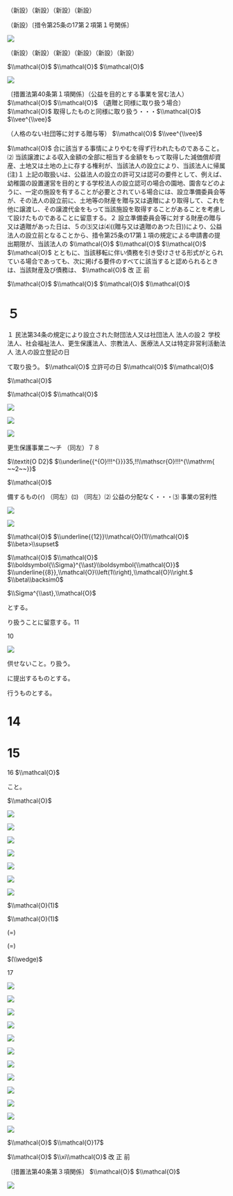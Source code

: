 （新設）（新設）（新設）（新設）

（新設）〔措令第25条の17第２項第１号関係〕

![](https://www.nta.go.jp/tmp/b88d07ee-cba2-43e9-95f1-11c2d784237e/images/6d223b83b07da56a99e280cd43ecc32977c7acaf688d9c15f25fe4bc50a85e58.jpg)

（新設）（新設）（新設）（新設）（新設）（新設）

$\\mathcal{O}$ $\\mathcal{O}$ $\\mathcal{O}$

![](https://www.nta.go.jp/tmp/b88d07ee-cba2-43e9-95f1-11c2d784237e/images/2a499150793f0c5fa8e71465fed7acfe4d8da625986728acea254f874987bb33.jpg)

〔措置法第40条第１項関係〕（公益を目的とする事業を営む法人） $\\mathcal{O}$ $\\mathcal{O}$ （遺贈と同様に取り扱う場合） $\\mathcal{O}$ 取得したものと同様に取り扱う・・・$\\mathcal{O}$ $\\vee^{\\vee}$

（人格のない社団等に対する贈与等） $\\mathcal{O}$ $\\vee^{\\vee}$

$\\mathcal{O}$ 合に該当する事情によりやむを得ず行われたものであること。⑵ 当該譲渡による収入金額の全部に相当する金額をもって取得した減価償却資産、土地又は土地の上に存する権利が、当該法人の設立により、当該法人に帰属(注)１ 上記の取扱いは、公益法人の設立の許可又は認可の要件として、例えば、幼稚園の設置運営を目的とする学校法人の設立認可の場合の園地、園舎などのように、一定の施設を有することが必要とされている場合には、設立準備委員会等が、その法人の設立前に、土地等の財産を贈与又は遺贈により取得して、これを他に譲渡し、その譲渡代金をもって当該施設を取得することがあることを考慮して設けたものであることに留意する。２ 設立準備委員会等に対する財産の贈与又は遺贈があった日は、５の⑶又は⑷((贈与又は遺贈のあつた日))により、公益法人の設立前となることから、措令第25条の17第１項の規定による申請書の提出期限が、当該法人の $\\mathcal{O}$ $\\mathcal{O}$ $\\mathcal{O}$ $\\mathcal{O}$ とともに、当該移転に伴い債務を引き受けさせる形式がとられている場合であっても、次に掲げる要件のすべてに該当すると認められるときは、当該財産及び債務は、 $\\mathcal{O}$ 改 正 前

$\\mathcal{O}$ $\\mathcal{O}$ $\\mathcal{O}$ $\\mathcal{O}$

# ５

１ 民法第34条の規定により設立された財団法人又は社団法人 法人の設２ 学校法人、社会福祉法人、更生保護法人、宗教法人、医療法人又は特定非営利活動法人 法人の設立登記の日

て取り扱う。 $\\mathcal{O}$ 立許可の日 $\\mathcal{O}$ $\\mathcal{O}$

$\\mathcal{O}$

$\\mathcal{O}$ $\\mathcal{O}$

![](https://www.nta.go.jp/tmp/b88d07ee-cba2-43e9-95f1-11c2d784237e/images/beba26c708ef33dac5f78f2f174b7bbde93e27e4e175cf437a0a4556e3b569bf.jpg)

![](https://www.nta.go.jp/tmp/b88d07ee-cba2-43e9-95f1-11c2d784237e/images/edb5e8980a72c4cf1bfce8beb90acb583846e38add354ddcf7e11b6b911476d1.jpg)

![](https://www.nta.go.jp/tmp/b88d07ee-cba2-43e9-95f1-11c2d784237e/images/1787f9ce90085f320c756e4325ed845be6f1c160d52b14d5160406a9dcc96deb.jpg)

更生保護事業ニ～チ （同左）７８

$\\textit{O D2}$ $\\underline{{^{O}!!!^{}}}35,!!\\mathscr{O}!!!^{\\mathrm{ ~~2~~}}$

$\\mathcal{O}$

備するもの(ｲ) （同左）(ﾛ) （同左）⑵ 公益の分配なく・・・⑶ 事業の営利性

![](https://www.nta.go.jp/tmp/b88d07ee-cba2-43e9-95f1-11c2d784237e/images/a476902a2ba316ef2bc1ec46db011484a45dac86856d21153f7461d6cae7c80a.jpg)

![](https://www.nta.go.jp/tmp/b88d07ee-cba2-43e9-95f1-11c2d784237e/images/fd43b37e66a1450d40b03d5689ebf087058fb75c2e708509636fe76c31a782fd.jpg)

$\\mathcal{O}$ $\\underline{{12}}\\mathcal{O}(1)\\mathcal{O}$ $\\beta>\\supset$

$\\mathcal{O}$ $\\mathcal{O}$ $\\boldsymbol{\\Sigma}^{\\ast}\\boldsymbol{\\mathcal{O}}$ $\\underline{{8}},\\mathcal{O}\\left(1\\right),\\mathcal{O}\\right.$ $\\beta\\backsim0$

$\\Sigma^{\\ast},\\mathcal{O}$

とする。

り扱うことに留意する。11

10

![](https://www.nta.go.jp/tmp/b88d07ee-cba2-43e9-95f1-11c2d784237e/images/d2f7e3738ad8dc02166781d0b735c35052bc29c214816888df1137cb55487c96.jpg)

供せないこと。り扱う。

に提出するものとする。

行うものとする。

# 14

# 15

16 $\\mathcal{O}$

こと。

$\\mathcal{O}$

![](https://www.nta.go.jp/tmp/b88d07ee-cba2-43e9-95f1-11c2d784237e/images/2c2322a519f5d170495db6927a4608683f6a80fc4a9d36e847b8e1c6f8ba2418.jpg)

![](https://www.nta.go.jp/tmp/b88d07ee-cba2-43e9-95f1-11c2d784237e/images/40bd6d4c1750e620548a7756cc07e150a057e13ea0d72744674efa73130680aa.jpg)

![](https://www.nta.go.jp/tmp/b88d07ee-cba2-43e9-95f1-11c2d784237e/images/28baeb9db9ac35a8f63a73ec3b723f66fe1861b17367cd5752df99bde34ab282.jpg)

![](https://www.nta.go.jp/tmp/b88d07ee-cba2-43e9-95f1-11c2d784237e/images/0ec6a8fc438be2cfbe3d916029cc197d71adadea3c0f8dbcf1bf075b40a1aee9.jpg)

![](https://www.nta.go.jp/tmp/b88d07ee-cba2-43e9-95f1-11c2d784237e/images/37a9d2c17fe0fb8afe0967f38a4fbcb899ed941a871af92be2834f3546129e70.jpg)

![](https://www.nta.go.jp/tmp/b88d07ee-cba2-43e9-95f1-11c2d784237e/images/70f9026c4e21e6ef5b30b089cf80fc0a90a6c553e3b808b84329304d8240dc50.jpg)

![](https://www.nta.go.jp/tmp/b88d07ee-cba2-43e9-95f1-11c2d784237e/images/87f3b17a6f27baa77d1bc0cd66ff7e99ce2490064f67e855ba40bfe8bf45e7ec.jpg)

$\\mathcal{O}(1)$

$\\mathcal{O}(1)$

$(=)$

$(=)$

$(\\wedge)$

17

![](https://www.nta.go.jp/tmp/b88d07ee-cba2-43e9-95f1-11c2d784237e/images/e6d336672088cc892271b92963de919dd50dfa551768b43f331dcb876483a54b.jpg)

![](https://www.nta.go.jp/tmp/b88d07ee-cba2-43e9-95f1-11c2d784237e/images/c0d2f1e6d57f8b2e7825aab2e9689d7f3a88dafa24919015b4a3ce372d724631.jpg)

![](https://www.nta.go.jp/tmp/b88d07ee-cba2-43e9-95f1-11c2d784237e/images/1f92938ad9286a3143a12f51f41c31f8b57b24bc124815236d8c94fa70e03891.jpg)

![](https://www.nta.go.jp/tmp/b88d07ee-cba2-43e9-95f1-11c2d784237e/images/8d1a8435ac9432d2a44c154e058fe2dc5b1ec4bc3aff887bebde721bc14da8a4.jpg)

![](https://www.nta.go.jp/tmp/b88d07ee-cba2-43e9-95f1-11c2d784237e/images/3ae6614d96acb2f138d993c458381a41da1db0db616d84d4539a774b91829e48.jpg)

![](https://www.nta.go.jp/tmp/b88d07ee-cba2-43e9-95f1-11c2d784237e/images/3556d39f1d2983f259b08653813c4faa4152162a03251e4e0b70c88596af5e31.jpg)

![](https://www.nta.go.jp/tmp/b88d07ee-cba2-43e9-95f1-11c2d784237e/images/61ab1e29d73f89d0fdd6df4a54f394f7a331e8686907ae1e8aad9c827fc40fcd.jpg)

![](https://www.nta.go.jp/tmp/b88d07ee-cba2-43e9-95f1-11c2d784237e/images/ad1b012b7a04fd0e2b8519c698a8a3321df91f9eea4115758152bb20e015c79c.jpg)

![](https://www.nta.go.jp/tmp/b88d07ee-cba2-43e9-95f1-11c2d784237e/images/c54cc64db1a033879bfc7d257d868c8da8f71e446be4847e93d2ca9af20be857.jpg)

![](https://www.nta.go.jp/tmp/b88d07ee-cba2-43e9-95f1-11c2d784237e/images/ef4a4a5b789720aa97c78f37bbf769f285cc73c4667a568259599a502176b0ec.jpg)

![](https://www.nta.go.jp/tmp/b88d07ee-cba2-43e9-95f1-11c2d784237e/images/c51e8d55f9deb93a75aa9cf3a85881f1cee19123a124943cf77872a543f587df.jpg)

![](https://www.nta.go.jp/tmp/b88d07ee-cba2-43e9-95f1-11c2d784237e/images/7f6fc106ee8dbb4b1e2ed297f3065cd34c603fabaed7f19da42d6f496490a043.jpg)

$\\mathcal{O}$ $\\mathcal{O}17$

$\\mathcal{O}$ $\\xi\\mathcal{O}$ 改 正 前

〔措置法第40条第３項関係〕 $\\mathcal{O}$ $\\mathcal{O}$

![](https://www.nta.go.jp/tmp/b88d07ee-cba2-43e9-95f1-11c2d784237e/images/bc4c78e776368a74cd246737a3ef45a9a74ed01e99b2353fd78115ca73931b7c.jpg)
